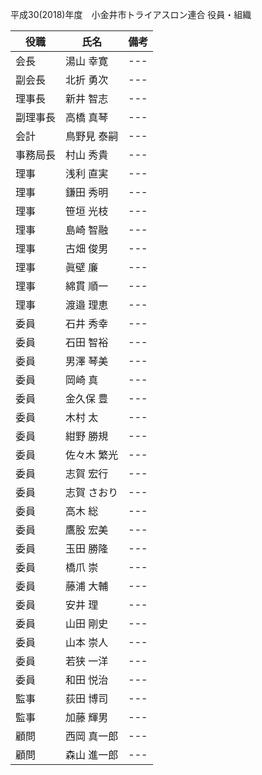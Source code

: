 平成30(2018)年度　小金井市トライアスロン連合 役員・組織  

|役職|氏名|備考|
|---|---|---|
|会長|湯山 幸寛|---|
|副会長|北折 勇次|---|
|理事長|新井 智志|---|
|副理事長|高橋 真琴|---|
|会計|鳥野見 泰嗣|---|
|事務局長|村山 秀貴|---|
|理事|浅利 直実|---|
|理事|鎌田 秀明|---|
|理事|笹垣 光枝|---|
|理事|島崎 智融|---|
|理事|古畑 俊男|---|
|理事|眞壁 廉|---|
|理事|綿貫 順一|---|
|理事|渡邉 理恵|---|
|委員|石井 秀幸|---|
|委員|石田 智裕|---|
|委員|男澤 琴美|---|
|委員|岡崎 真|---|
|委員|金久保 豊|---|
|委員|木村 太|---|
|委員|紺野 勝規|---|
|委員|佐々木 繁光|---|
|委員|志賀 宏行|---|
|委員|志賀 さおり|---|
|委員|高木 総|---|
|委員|鷹股 宏美|---|
|委員|玉田 勝隆|---|
|委員|橋爪 崇|---|
|委員|藤浦 大輔|---|
|委員|安井 理|---|
|委員|山田 剛史|---|
|委員|山本 崇人|---|
|委員|若狭 一洋|---|
|委員|和田 悦治|---|
|監事|荻田 博司|---|
|監事|加藤 輝男|---|
|顧問|西岡 真一郎|---|
|顧問|森山 進一郎|---|

